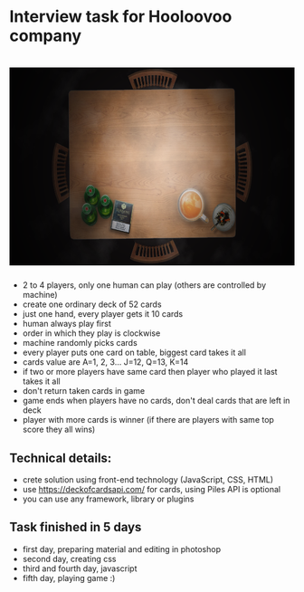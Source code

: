 # Interview task for Hooloovoo company

# <a href='http://redux.js.org'><img src='https://github.com/nikolamar/war-game/raw/master/src/assets/TableFourPlayers.png' height='350'></a>

- 2 to 4 players, only one human can play (others are controlled by machine)
- create one ordinary deck of 52 cards
- just one hand, every player gets it 10 cards
- human always play first
- order in which they play is clockwise
- machine randomly picks cards
- every player puts one card on table, biggest card takes it all
- cards value are A=1, 2, 3... J=12, Q=13, K=14
- if two or more players have same card then player who played it last takes it all
- don't return taken cards in game
- game ends when players have no cards, don't deal cards that are left in deck
- player with more cards is winner (if there are players with same top score they all wins)

## Technical details:

- crete solution using front-end technology (JavaScript, CSS, HTML)
- use https://deckofcardsapi.com/ for cards, using Piles API is optional
- you can use any framework, library or plugins

## Task finished in 5 days

- first day, preparing material and editing in photoshop
- second day, creating css
- third and fourth day, javascript
- fifth day, playing game :)
